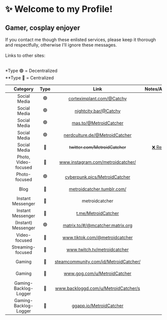 # ✨ Welcome to my Profile!

## Gamer, cosplay enjoyer
If you contact me though these enlisted services, please keep it thorough and respectfully, otherwise I'll ignore these messages.<br><br>
Links to other sites:<br><br>

*Type 🟢 = Decentralized<br>
**Type ️🔴 = Centralized

| | Category | Type | Link | Notes/Availability |
| :-: | :-: | :-: | :-: | :-: |
| <img src="https://raw.githubusercontent.com/MetroidCatcher/about-me/main/assets/mastodon_50px.png" alt="Mastodon" title="Mastodon" height="30"> | Social Media | 🟢 | <a href="https://corteximplant.com/@Catchy" rel="me" target="_blank">corteximplant.com/@Catchy<a> | ✔️ |
| <img src="https://raw.githubusercontent.com/MetroidCatcher/about-me/main/assets/mastodon_50px.png" alt="Mastodon" title="Mastodon" height="30"> | Social Media | 🟢 | <a href="https://nightcity.bar/@Catchy" rel="me" target="_blank">nightcity.bar/@Catchy<a> | ✔️ |
| <img src="https://raw.githubusercontent.com/MetroidCatcher/about-me/main/assets/mastodon_50px.png" alt="Mastodon" title="Mastodon" height="30"> | Social Media | 🟢 | <a href="https://mas.to/@MetroidCatcher" rel="me" target="_blank">mas.to/@MetroidCatcher<a> | ✔️ |
| <img src="https://raw.githubusercontent.com/MetroidCatcher/about-me/main/assets/mastodon_50px.png" alt="Mastodon" title="Mastodon" height="30"> | Social Media | 🟢 | <a href="https://nerdculture.de/@MetroidCatcher" rel="me" target="_blank">nerdculture.de/@MetroidCatcher<a> | ✔️ |
| <img src="https://raw.githubusercontent.com/MetroidCatcher/about-me/main/assets/twitter_50px.png" alt="Twitter" title="Twitter" height="30"> | Social Media | 🔴 | ~~twitter.com/MetroidCatcher~~ | <a href="https://gitdab.com/MetroidCatcher/about-me/src/branch/main/twitter.md">❌ Read this<a>
| <img src="https://raw.githubusercontent.com/MetroidCatcher/about-me/main/assets/ig_photo_50px.png" alt="Instagram" title="Instagram" height="30"> | Photo, Video-focused | 🔴 | <a href="https://www.instagram.com/metroidcatcher/" rel="nofollow" target="_blank">www.instagram.com/metroidcatcher/<a> | ✔️ |
| <img src="https://raw.githubusercontent.com/MetroidCatcher/about-me/main/assets/camera_logo_50px.png" alt="Pixfed" title="Pixfed" height="30"> | Photo-focused | 🟢 | <a href="https://cyberpunk.pics/MetroidCatcher" rel="nofollow" target="_blank">cyberpunk.pics/MetroidCatcher<a> | ✔️ |
| <img src="https://raw.githubusercontent.com/MetroidCatcher/about-me/main/assets/tumblr_50px.png" alt="Tumblr" title="Tumblr" height="30"> | Blog | 🔴 | <a href="https://metroidcatcher.tumblr.com/" rel="nofollow" target="_blank">metroidcatcher.tumblr.com/<a> | ✔️ |
| <img src="https://raw.githubusercontent.com/MetroidCatcher/about-me/main/assets/discord_50px.png" alt="Discord" title="Discord" height="30"> | Instant Messenger | 🔴 | metroidcatcher | ✔️ |
| <img src="https://raw.githubusercontent.com/MetroidCatcher/about-me/main/assets/telegram_50px.png" alt="Telegram" title="Telegram" height="30"> | Instant Messenger | 🔴 | <a href="https://t.me/MetroidCatcher" rel="nofollow" target="_blank">t.me/MetroidCatcher<a> | ✔️ |
| <img src="https://raw.githubusercontent.com/MetroidCatcher/about-me/main/assets/matrix-org_50px.png" alt="Matrix" title="Matrix" height="30"> | (Instant) Messenger | 🟢 | <a href="https://matrix.to/#/@mcatcher:matrix.org" rel="nofollow" target="_blank">matrix.to/#/@mcatcher:matrix.org<a> | ✔️ |
| <img src="https://raw.githubusercontent.com/MetroidCatcher/about-me/main/assets/tiktok_50px.png" alt="TikTok" title="TikTok" height="30"> | Video-focused | 🔴 | <a href="https://www.tiktok.com/@metroidcatcher" rel="nofollow" target="_blank">www.tiktok.com/@metroidcatcher<a> | ✔️ |
| <img src="https://raw.githubusercontent.com/MetroidCatcher/about-me/main/assets/twitch_50px.png" alt="Twitch" title="Twitch" height="30"> | Streaming-focused | 🔴 | <a href="https://www.twitch.tv/metroidcatcher" rel="nofollow" target="_blank">www.twitch.tv/metroidcatcher<a> | ✔️ |
| <img src="https://raw.githubusercontent.com/MetroidCatcher/about-me/main/assets/steam_icon.png" alt="Steam" title="Steam" height="30"> | Gaming | 🔴 | <a href="https://steamcommunity.com/id/MetroidCatcher/" rel="nofollow" target="_blank">steamcommunity.com/id/MetroidCatcher/<a> | ✔️ |
| <img src="https://raw.githubusercontent.com/MetroidCatcher/about-me/main/assets/gog_com_icon.png" alt="GOG.com" title="GOG.com" height="30"> | Gaming | 🔴 | <a href="https://www.gog.com/u/MetroidCatcher" rel="nofollow" target="_blank">www.gog.com/u/MetroidCatcher<a> | ✔️ |
| <img src="https://raw.githubusercontent.com/MetroidCatcher/about-me/main/assets/controller_50px.png" alt="Backloggd" title="Backloggd" height="30"> | Gaming-Backlog-Logger | 🔴 | <a href="https://www.backloggd.com/u/MetroidCatcher/" rel="nofollow" target="_blank">www.backloggd.com/u/MetroidCatcher/s<a> | ✔️ |
| <img src="https://raw.githubusercontent.com/MetroidCatcher/about-me/main/assets/controller_50px.png" alt="GGapp.io" title="GGapp.io" height="30"> | Gaming-Backlog-Logger | 🔴 | <a href="https://ggapp.io/MetroidCatcher" rel="nofollow" target="_blank">ggapp.io/MetroidCatcher<a> | ✔️ |
